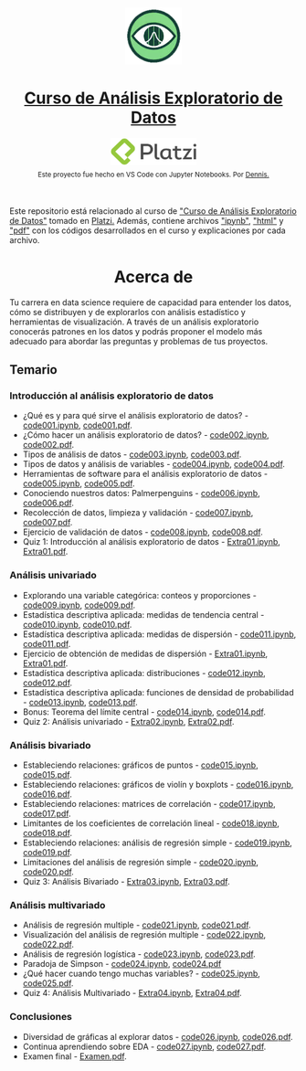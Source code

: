 <p align="center"><a href="https://platzi.com/cursos/analisis-exploratorio-datos/"><img src="codes/images/logo.png" alt="MarkText" width="100" height="100"></p>

<h1 align="center"><a href="https://platzi.com/cursos/analisis-exploratorio-datos/">Curso de Análisis Exploratorio de Datos</a></h1>

<div align="center">
  <a href="https://platzi.com">
    <img src="codes/images/platzi.png" width="150" height="47" alt="Platzi">
  </a>
</div>

<div align="center">
  <sub>Este proyecto fue hecho en VS Code con Jupyter Notebooks. Por
    <a href="https://github.com/DensLopez">Dennis.</a>
  </sub>
</div>
<br />
<br />

Este repositorio está relacionado al curso de <a href="https://platzi.com/cursos/analisis-exploratorio-datos/">"Curso de Análisis Exploratorio de Datos"</a> tomado en <a href="https://platzi.com">Platzi.</a> Además, contiene archivos ["ipynb"](codes), ["html"](codes/html/) y ["pdf"](codes/pdfs/) con los códigos desarrollados en el curso y explicaciones por cada archivo.
<br />

<h1 align="center">Acerca de </h1>
Tu carrera en data science requiere de capacidad para entender los datos, cómo se distribuyen y de explorarlos con análisis estadístico y herramientas de visualización. A través de un análisis exploratorio conocerás patrones en los datos y podrás proponer el modelo más adecuado para abordar las preguntas y problemas de tus proyectos.

<br />

## Temario

### Introducción al análisis exploratorio de datos

- ¿Qué es y para qué sirve el análisis exploratorio de datos? - [code001.ipynb](codes/code001.ipynb), [code001.pdf](codes/pdfs/code001.pdf).
- ¿Cómo hacer un análisis exploratorio de datos? - [code002.ipynb](codes/code002.ipynb), [code002.pdf](codes/pdfs/code002.pdf).
- Tipos de análisis de datos - [code003.ipynb](codes/code003.ipynb), [code003.pdf](codes/pdfs/code003.pdf).
- Tipos de datos y análisis de variables - [code004.ipynb](codes/code004.ipynb), [code004.pdf](codes/pdfs/code004.pdf).
- Herramientas de software para el análisis exploratorio de datos - [code005.ipynb](codes/code005.ipynb), [code005.pdf](codes/pdfs/code005.pdf).
- Conociendo nuestros datos: Palmerpenguins - [code006.ipynb](codes/code006.ipynb), [code006.pdf](codes/pdfs/code006.pdf).
- Recolección de datos, limpieza y validación - [code007.ipynb](codes/code007.ipynb), [code007.pdf](codes/pdfs/code007.pdf).
- Ejercicio de validación de datos - [code008.ipynb](codes/code008.ipynb), [code008.pdf](codes/pdfs/code008.pdf).
- Quiz 1: Introducción al análisis exploratorio de datos - [Extra01.ipynb](codes/Extra01.ipynb), [Extra01.pdf](codes/pdfs/Extra01.pdf).

### Análisis univariado

- Explorando una variable categórica: conteos y proporciones - [code009.ipynb](codes/code009.ipynb), [code009.pdf](codes/pdfs/code009.pdf).
- Estadística descriptiva aplicada: medidas de tendencia central - [code010.ipynb](codes/code010.ipynb), [code010.pdf](codes/pdfs/code010.pdf).
- Estadística descriptiva aplicada: medidas de dispersión - [code011.ipynb](codes/code011.ipynb), [code011.pdf](codes/pdfs/code011.pdf).
- Ejercicio de obtención de medidas de dispersión - [Extra01.ipynb](codes/Extra01.ipynb), [Extra01.pdf](codes/pdfs/Extra01.pdf).
- Estadística descriptiva aplicada: distribuciones - [code012.ipynb](codes/code012.ipynb), [code012.pdf](codes/pdfs/code012.pdf).
- Estadística descriptiva aplicada: funciones de densidad de probabilidad - [code013.ipynb](codes/code013.ipynb), [code013.pdf](codes/pdfs/code013.pdf).
- Bonus: Teorema del límite central - [code014.ipynb](codes/code014.ipynb), [code014.pdf](codes/pdfs/code014.pdf).
- Quiz 2: Análisis univariado - [Extra02.ipynb](codes/Extra02.ipynb), [Extra02.pdf](codes/pdfs/Extra02.pdf).

### Análisis bivariado

- Estableciendo relaciones: gráficos de puntos - [code015.ipynb](codes/code015.ipynb), [code015.pdf](codes/pdfs/code015.pdf).
- Estableciendo relaciones: gráficos de violín y boxplots - [code016.ipynb](codes/code016.ipynb), [code016.pdf](codes/pdfs/code016.pdf).
- Estableciendo relaciones: matrices de correlación - [code017.ipynb](codes/code017.ipynb), [code017.pdf](codes/pdfs/code017.pdf).
- Limitantes de los coeficientes de correlación lineal - [code018.ipynb](codes/code018.ipynb), [code018.pdf](codes/pdfs/code018.pdf).
- Estableciendo relaciones: análisis de regresión simple - [code019.ipynb](codes/code019.ipynb), [code019.pdf](codes/pdfs/code019.pdf).
- Limitaciones del análisis de regresión simple - [code020.ipynb](codes/code020.ipynb), [code020.pdf](codes/pdfs/code020.pdf).
- Quiz 3: Análisis Bivariado - [Extra03.ipynb](codes/Extra03.ipynb), [Extra03.pdf](codes/pdfs/Extra03.pdf).

### Análisis multivariado

- Análisis de regresión multiple - [code021.ipynb](codes/code021.ipynb), [code021.pdf](codes/pdfs/code021.pdf).
- Visualización del análisis de regresión multiple - [code022.ipynb](codes/code022.ipynb), [code022.pdf](codes/pdfs/code022.pdf).
- Análisis de regresión logística - [code023.ipynb](codes/code023.ipynb), [code023.pdf](codes/pdfs/code023.pdf).
- Paradoja de Simpson - [code024.ipynb](codes/code024.ipynb), [code024.pdf](codes/pdfs/code024.pdf)
- ¿Qué hacer cuando tengo muchas variables? - [code025.ipynb](codes/code025.ipynb), [code025.pdf](codes/pdfs/code025.pdf).
- Quiz 4: Análisis Multivariado - [Extra04.ipynb](codes/Extra04.ipynb), [Extra04.pdf](codes/pdfs/Extra04.pdf).

### Conclusiones

- Diversidad de gráficas al explorar datos - [code026.ipynb](codes/code026.ipynb), [code026.pdf](codes/pdfs/code026.pdf).
- Continua aprendiendo sobre EDA - [code027.ipynb](codes/code027.ipynb), [code027.pdf](codes/pdfs/code027.pdf).
- Examen final - [Examen.pdf](codes/pdfs/Examen.pdf).
